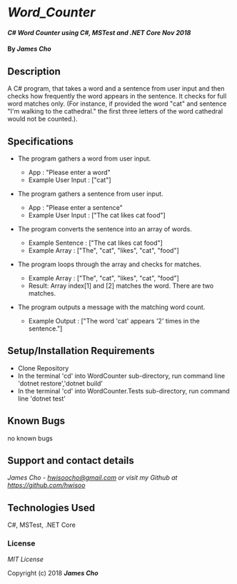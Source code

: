 # _Word_Counter_

#### _C# Word Counter using C#, MSTest and .NET Core Nov 2018_

#### By _**James Cho**_

## Description

A C# program, that takes a word and a sentence from user input and then checks how frequently the word appears in the sentence. It checks for full word matches only. (For instance, if provided the word "cat" and sentence "I'm walking to the cathedral." the first three letters of the word cathedral would not be counted.).

## Specifications
  * The program gathers a word from user input.
    - App : "Please enter a word"
    - Example User Input : ["cat"]
   
  * The program gathers a sentence from user input.
    - App : "Please enter a sentence"
    - Example User Input : ["The cat likes cat food"]

  * The program converts the sentence into an array of words.
    - Example Sentence : ["The cat likes cat food"]
    - Example Array : ["The", "cat", "likes", "cat", "food"]
  
  * The program loops through the array and checks for matches.
    - Example Array : ["The", "cat", "likes", "cat", "food"]
    - Result: Array index[1] and [2] matches the word. There are two matches.

  * The program outputs a message with the matching word count.
    - Example Output : ["The word 'cat' appears '2' times in the sentence."]


## Setup/Installation Requirements

* Clone Repository
* In the terminal 'cd' into WordCounter sub-directory, run command line 'dotnet restore','dotnet build'
* In the terminal 'cd' into WordCounter.Tests sub-directory, run command line 'dotnet test'



## Known Bugs

no known bugs

## Support and contact details

_James Cho - hwisoocho@gmail.com or visit my Github at https://github.com/hwisoo_

## Technologies Used

C#, MSTest, .NET Core

### License

*MIT License*

Copyright (c) 2018 **_James Cho_**